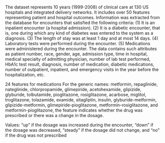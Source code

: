 The dataset represents 10 years (1999-2008) of clinical care at 130 US hospitals and integrated delivery networks.
It includes over 50 features representing patient and hospital outcomes. Information was extracted from the database for encounters that satisfied the following criteria:
(1) It is an inpatient encounter (a hospital admission).
(2) It is a diabetic encounter, that is, one during which any kind of diabetes was entered to the system as a diagnosis.
(3) The length of stay was at least 1 day and at most 14 days.
(4) Laboratory tests were performed during the encounter.
(5) Medications were administered during the encounter.
The data contains such attributes as patient number, race, gender, age, admission type, time in hospital, medical specialty of admitting physician,
number of lab test performed, HbA1c test result, diagnosis, number of medication, diabetic medications, number of outpatient, inpatient, and emergency visits in the year before the hospitalization, etc.

24 features for medications For the generic names: metformin, repaglinide, nateglinide, chlorpropamide, glimepiride, acetohexamide, glipizide, glyburide, tolbutamide, pioglitazone, rosiglitazone,
acarbose, miglitol, troglitazone, tolazamide, examide, sitagliptin, insulin, glyburide-metformin, glipizide-metformin, glimepiride-pioglitazone, metformin-rosiglitazone, and metformin-pioglitazone, 
the feature indicates whether the drug was prescribed or there was a change in the dosage.

Values: “up” if the dosage was increased during the encounter, “down” if the dosage was decreased, “steady” if the dosage did not change, and “no” if the drug was not prescribed
